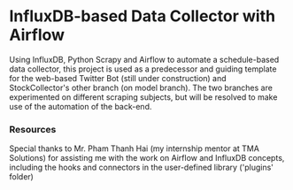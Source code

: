 # InfluxDB-based Data Collector with Airflow

Using InfluxDB, Python Scrapy and Airflow to automate a schedule-based data collector, this project is used as a predecessor and guiding template for the web-based Twitter Bot (still under construction) and StockCollector's other branch (on model branch). The two branches are experimented on different scraping subjects, but will be resolved to make use of the automation of the back-end.

### Resources
Special thanks to Mr. Pham Thanh Hai (my internship mentor at TMA Solutions) for assisting me with the work on Airflow and InfluxDB concepts, including the hooks and connectors in the user-defined library ('plugins' folder)